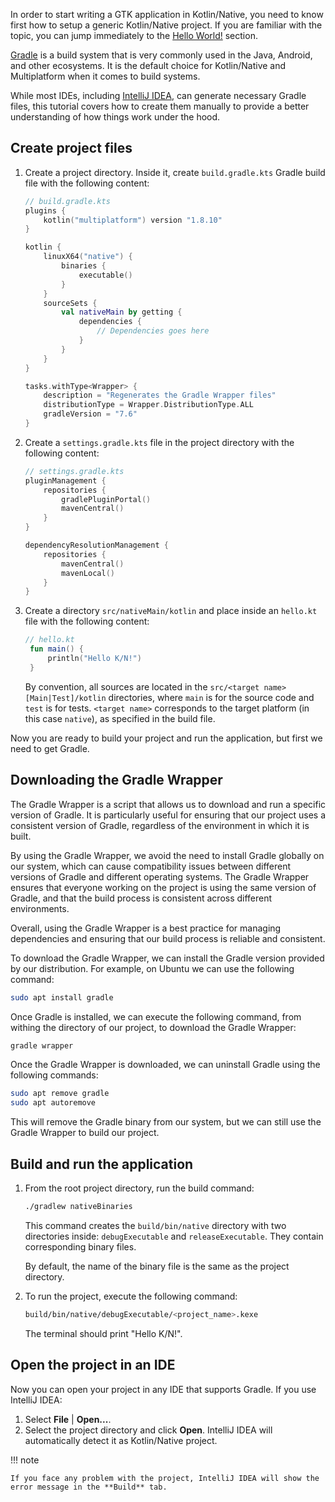 In order to start writing a GTK application in Kotlin/Native, you need to know first how to setup a generic
Kotlin/Native project. If you are familiar with the topic, you can jump immediately to
the [Hello World!](hello-world.md) section.

[Gradle](https://gradle.org) is a build system that is very commonly used in the Java, Android, and other ecosystems. It
is the default choice for Kotlin/Native and Multiplatform when it comes to build systems.

While most IDEs, including [IntelliJ IDEA](https://www.jetbrains.com/idea), can generate necessary Gradle files,
this tutorial covers how to create them manually to provide a better understanding of how things work under the hood.

## Create project files

1. Create a project directory. Inside it, create `build.gradle.kts` Gradle build file with the
   following content:

    ```kotlin
    // build.gradle.kts
    plugins {
        kotlin("multiplatform") version "1.8.10"
    }

    kotlin {
        linuxX64("native") {
            binaries {
                executable()
            }
        }
        sourceSets {
            val nativeMain by getting {
                dependencies {
                    // Dependencies goes here
                }
            }
        }
    }

    tasks.withType<Wrapper> {
        description = "Regenerates the Gradle Wrapper files"
        distributionType = Wrapper.DistributionType.ALL
        gradleVersion = "7.6"
    }
    ```

2. Create a `settings.gradle.kts` file in the project directory with the following content:
    ```kotlin
    // settings.gradle.kts
    pluginManagement {
        repositories {
            gradlePluginPortal()
            mavenCentral()
        }
    }

    dependencyResolutionManagement {
        repositories {
            mavenCentral()
            mavenLocal()
        }
    }
    ```
3. Create a directory `src/nativeMain/kotlin` and place inside an `hello.kt` file with the following content:
   ```kotlin
   // hello.kt
    fun main() {
        println("Hello K/N!")
    }
   ```
   By convention, all sources are located in the `src/<target name>[Main|Test]/kotlin` directories, where `main` is for
   the source code and `test` is for tests. `<target name>` corresponds to the target platform (in this case `native`),
   as specified in the build file.

Now you are ready to build your project and run the application, but first we need to get Gradle.

## Downloading the Gradle Wrapper

The Gradle Wrapper is a script that allows us to download and run a specific version of Gradle. It is particularly
useful for ensuring that our project uses a consistent version of Gradle, regardless of the environment in which it is
built.

By using the Gradle Wrapper, we avoid the need to install Gradle globally on our system, which can cause compatibility
issues between different versions of Gradle and different operating systems. The Gradle Wrapper ensures that everyone
working on the project is using the same version of Gradle, and that the build process is consistent across different
environments.

Overall, using the Gradle Wrapper is a best practice for managing dependencies and ensuring that our build process is
reliable and consistent.

To download the Gradle Wrapper, we can install the Gradle version provided by our distribution. For example, on Ubuntu
we can use the following command:

```bash
sudo apt install gradle
```

Once Gradle is installed, we can execute the following command, from withing the directory of our project, to download
the Gradle Wrapper:

```bash
gradle wrapper
```

Once the Gradle Wrapper is downloaded, we can uninstall Gradle using the following commands:

```bash
sudo apt remove gradle
sudo apt autoremove
```

This will remove the Gradle binary from our system, but we can still use the Gradle Wrapper to build our project.

## Build and run the application

1. From the root project directory, run the build command:

   ```bash
   ./gradlew nativeBinaries
   ```

   This command creates the `build/bin/native` directory with two directories inside: `debugExecutable`
   and `releaseExecutable`. They contain corresponding binary files.

   By default, the name of the binary file is the same as the project directory.

2. To run the project, execute the following command:

   ```bash
   build/bin/native/debugExecutable/<project_name>.kexe
   ```

   The terminal should print  "Hello K/N!".

## Open the project in an IDE

Now you can open your project in any IDE that supports Gradle. If you use IntelliJ IDEA:

1. Select **File** | **Open...**.
2. Select the project directory and click **Open**.
   IntelliJ IDEA will automatically detect it as Kotlin/Native project.

!!! note

    If you face any problem with the project, IntelliJ IDEA will show the error message in the **Build** tab.
